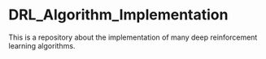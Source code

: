 # DRL_Algorithm_Implementation
This is a repository about the implementation of many deep reinforcement learning algorithms.
